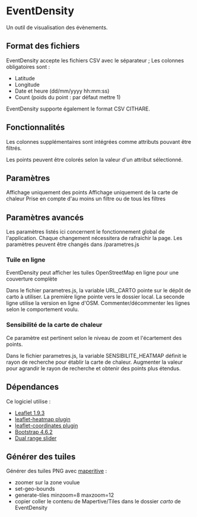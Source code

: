 # EventDensity
Un outil de visualisation des évènements.


## Format des fichiers
EventDensity accepte les fichiers CSV avec le séparateur ;
Les colonnes obligatoires sont :
- Latitude
- Longitude
- Date et heure (dd/mm/yyyy hh:mm:ss)
- Count (poids du point : par défaut mettre 1)

EventDensity supporte également le format CSV CITHARE.


## Fonctionnalités
Les colonnes supplémentaires sont intégrées comme attributs pouvant être filtrés.

Les points peuvent être colorés selon la valeur d'un attribut sélectionné.


## Paramètres
Affichage uniquement des points
Affichage uniquement de la carte de chaleur
Prise en compte d'au moins un filtre ou de tous les filtres


## Paramètres avancés

Les paramètres listés ici concernent le fonctionnement global de l'application.
Chaque changement nécessitera de rafraichir la page.
Les paramètres peuvent être changés dans /parametres.js


### Tuile en ligne
EventDensity peut afficher les tuiles OpenStreetMap en ligne pour une couverture complète

Dans le fichier parametres.js, la variable URL_CARTO pointe sur le dépôt de carto à utiliser.
La première ligne pointe vers le dossier local. La seconde ligne utilise la version en ligne d'OSM.
Commenter/décommenter les lignes selon le comportement voulu.


### Sensibilité de la carte de chaleur
Ce paramètre est pertinent selon le niveau de zoom et l'écartement des points.

Dans le fichier parametres.js, la variable SENSIBILITE_HEATMAP définit le rayon de recherche pour établir la carte de chaleur.
Augmenter la valeur pour agrandir le rayon de recherche et obtenir des points plus étendus.


## Dépendances

Ce logiciel utilise :
- [Leaflet 1.9.3](https://leafletjs.com/)
- [leaflet-heatmap plugin](https://www.patrick-wied.at/static/heatmapjs/plugin-leaflet-layer.html)
- [leaflet-coordinates plugin](https://github.com/zimmicz/Leaflet-Coordinates-Control)
- [Bootstrap 4.6.2](https://getbootstrap.com/)
- [Dual range slider](https://medium.com/@predragdavidovic10/native-dual-range-slider-html-css-javascript-91e778134816)


## Générer des tuiles

Générer des tuiles PNG avec [maperitive](http://maperitive.net) :
- zoomer sur la zone voulue
- set-geo-bounds
- generate-tiles minzoom=8 maxzoom=12 
- copier coller le contenu de Mapertive/Tiles dans le dossier *carto* de EventDensity
